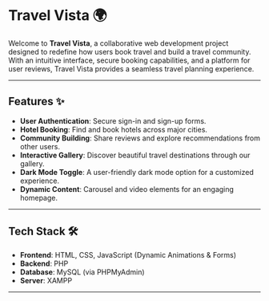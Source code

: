 # Travel Vista 🌍

Welcome to **Travel Vista**, a collaborative web development project designed to redefine how users book travel and build a travel community. With an intuitive interface, secure booking capabilities, and a platform for user reviews, Travel Vista provides a seamless travel planning experience.

---

## Features ✨

- **User Authentication**: Secure sign-in and sign-up forms.
- **Hotel Booking**: Find and book hotels across major cities.
- **Community Building**: Share reviews and explore recommendations from other users.
- **Interactive Gallery**: Discover beautiful travel destinations through our gallery.
- **Dark Mode Toggle**: A user-friendly dark mode option for a customized experience.
- **Dynamic Content**: Carousel and video elements for an engaging homepage.

---

## Tech Stack 🛠️

- **Frontend**: HTML, CSS, JavaScript (Dynamic Animations & Forms)
- **Backend**: PHP
- **Database**: MySQL (via PHPMyAdmin)
- **Server**: XAMPP

---


